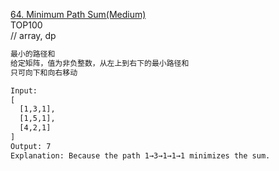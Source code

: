 [64. Minimum Path Sum(Medium)](https://leetcode.com/problems/minimum-path-sum/)  
TOP100  
// array, dp

```html
最小的路径和
给定矩阵，值为非负整数，从左上到右下的最小路径和
只可向下和向右移动

Input:
[
  [1,3,1],
  [1,5,1],
  [4,2,1]
]
Output: 7
Explanation: Because the path 1→3→1→1→1 minimizes the sum.
```